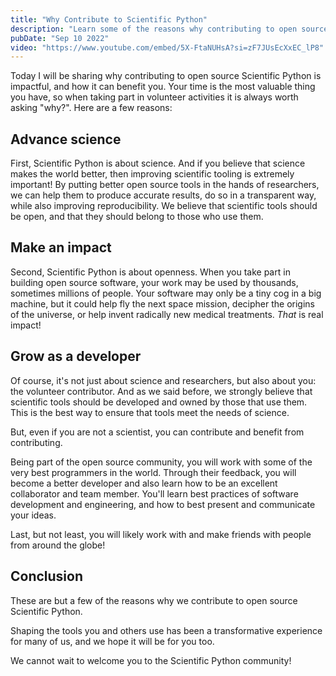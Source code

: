 ```yaml
---
title: "Why Contribute to Scientific Python"
description: "Learn some of the reasons why contributing to open source Scientific Python is impactful and can be a transformative experience for developers!"
pubDate: "Sep 10 2022"
video: "https://www.youtube.com/embed/5X-FtaNUHsA?si=zF7JUsEcXxEC_lP8" 
---
```


Today I will be sharing why contributing to open source Scientific Python is impactful, and how it can benefit you.
Your time is the most valuable thing you have, so when taking part in volunteer activities it is always worth asking "why?".
Here are a few reasons:

## Advance science

First, Scientific Python is about science. And if you believe that science makes the world better, then improving scientific tooling is extremely important!
By putting better open source tools in the hands of researchers, we can help them to produce accurate results, do so in a transparent way, while also improving reproducibility.
We believe that scientific tools should be open, and that they should belong to those who use them.

## Make an impact

Second, Scientific Python is about openness.
When you take part in building open source software, your work may be used by thousands, sometimes millions of people.
Your software may only be a tiny cog in a big machine, but it could help fly the next space mission, decipher the origins of the universe, or help invent radically new medical treatments.
_That_ is real impact!

## Grow as a developer

Of course, it's not just about science and researchers, but also about you: the volunteer contributor.
And as we said before, we strongly believe that scientific tools should be developed and owned by those that use them.
This is the best way to ensure that tools meet the needs of science.

But, even if you are not a scientist, you can contribute and benefit from contributing.

Being part of the open source community, you will work with some of the very best programmers in the world.
Through their feedback, you will become a better developer and also learn how to be an excellent collaborator and team member.
You'll learn best practices of software development and engineering, and how to best present and communicate your ideas.

Last, but not least, you will likely work with and make friends with people from around the globe!

## Conclusion

These are but a few of the reasons why we contribute to open source Scientific Python.

Shaping the tools you and others use has been a transformative experience for many of us, and we hope it will be for you too.

We cannot wait to welcome you to the Scientific Python community!